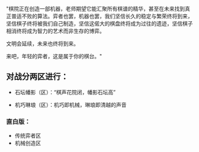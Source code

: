 "棋院正在创造一部机器，老师期望它能汇聚所有棋谱的精华，甚至在未来找到真正普适不败的算法。弈者也罢，机器也罢，我们坚信长久的稳定与繁荣终将到来，坚信棋子终将被我们自己制造，坚信这偌大的棋盘终将成为过往的遗迹，坚信棋子相消终将成为智力的艺术而非生存的博弈。

文明会延续，未来也终将到来。

来吧，年轻的弈者，这是属于你的棋台。"  



## 对战分两区进行：  
- 石坛幡影（区）：“棋声花院闭，幡影石坛高”

- 机巧琳琅（区）：机巧即机械，琳琅即清越的声音

### 直白版：  
 - 传统弈者区
 - 机械创造区